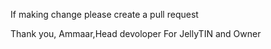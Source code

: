 If making change please create a pull request

Thank you,
         Ammaar,Head devoloper For JellyTIN and Owner